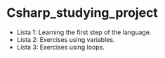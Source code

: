 # Csharp_studying_project

 - Lista 1: Learning the first step of the language.
 - Lista 2: Exercises using variables.
 - Lista 3: Exercises using loops.
